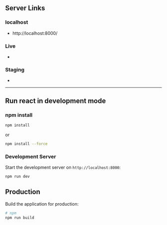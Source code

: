 ## Server Links

### localhost

- http://localhost:8000/

### Live

- 

### Staging

- 

---

## Run react in development mode

### npm install

```sh
npm install
```

or

```sh
npm install --force
```

### Development Server

Start the development server on `http://localhost:8000`:

```sh
npm run dev
```

## Production

Build the application for production:

```bash
# npm
npm run build
```

